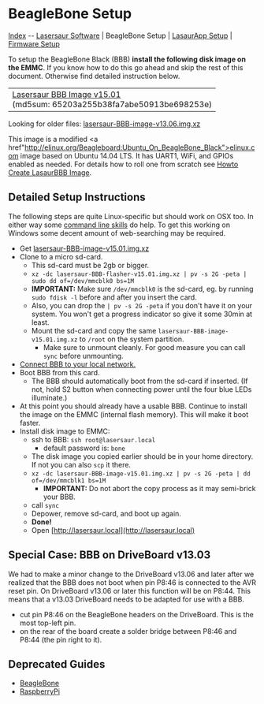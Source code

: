 BeagleBone Setup
=================

[Index](index.md) -- [Lasersaur Software](software.md) | BeagleBone Setup | [LasaurApp Setup](lasaurapp_setup.md) | [Firmware Setup](firmware_setup.md)


To setup the BeagleBone Black (BBB) **install the following disk image on the EMMC**. If you know how to do this go ahead and skip the rest of this document. Otherwise find detailed instruction below.

<table>
<tr><td>
<a href="http://file.lasersaur.com/driveboard/lasersaur-BBB-image-v15.01.img.xz">Lasersaur BBB Image v15.01</a>
<br> (md5sum: 65203a255b38fa7abe50913be698253e)
</td>
</tr>
</table>

Looking for older files:
[lasersaur-BBB-image-v13.06.img.xz](http://file.lasersaur.com/driveboard/lasersaur-BBB-image-v13.06.img.xz)

This image is a modified <a href"http://elinux.org/Beagleboard:Ubuntu_On_BeagleBone_Black">elinux.com image</a> based on Ubuntu 14.04 LTS. It has UART1, WiFi, and GPIOs enabled as needed. For details how to roll one from scratch see [Howto Create LasaurBBB Image](bbb_ubuntu.md).


Detailed Setup Instructions
---------------------------

The following steps are quite Linux-specific but should work on OSX too. In either way some [command line skills](http://www.linuxcommand.org/) do help. To get this working on Windows some decent amount of web-searching may be required.

- Get [lasersaur-BBB-image-v15.01.img.xz](http://file.lasersaur.com/driveboard/lasersaur-BBB-image-v15.01.img.xz)
- Clone to a micro sd-card.
  - This sd-card must be 2gb or bigger.
  - `xz -dc lasersaur-BBB-flasher-v15.01.img.xz | pv -s 2G -peta | sudo dd of=/dev/mmcblk0 bs=1M`
  - **IMPORTANT:** Make sure `/dev/mmcblk0` is the sd-card, eg. by running `sudo fdisk -l` before and after you insert the card.
  - Also, you can drop the `| pv -s 2G -peta` if you don't have it on your system. You won't get a progress indicator so give it some 30min at least.
  - Mount the sd-card and copy the same `lasersaur-BBB-image-v15.01.img.xz` to `/root` on the system partition.
    - Make sure to unmount cleanly. For good measure you can call `sync` before unmounting.
- [Connect BBB to your local network.](networking.md)
- Boot BBB from this card.
  - The BBB should automatically boot from the sd-card if inserted. (If not, hold S2 button when connecting power until the four blue LEDs illuminate.)
- At this point you should already have a usable BBB. Continue to install the image on the EMMC (internal flash memory). This will make it boot faster.
- Install disk image to EMMC:
  - ssh to BBB: `ssh root@lasersaur.local`
    - default password is: `bone`
  - The disk image you copied earlier should be in your home directory. If not you can also `scp` it there.
  - `xz -dc lasersaur-BBB-image-v15.01.img.xz | pv -s 2G -peta | dd of=/dev/mmcblk1 bs=1M`
    - **IMPORTANT:** Do not abort the copy process as it may semi-brick your BBB.
  - call `sync`
  - Depower, remove sd-card, and boot up again.
  - **Done!**
  - Open [http://lasersaur.local](http://lasersaur.local)



Special Case: BBB on DriveBoard v13.03
-------------------------------------

We had to make a minor change to the DriveBoard v13.06 and later after we realized that the BBB does not boot when pin P8:46 is connected to the AVR reset pin. On DriveBoard v13.06 or later this function will be on P8:44. This means that a v13.03 DriveBoard needs to be adapted for use with a BBB.

- cut pin P8:46 on the BeagleBone headers on the DriveBoard. This is the most top-left pin.
- on the rear of the board create a solder bridge between P8:46 and P8:44 (the pin right to it).


Deprecated Guides
-----------------

- [BeagleBone](beaglebone_setup.md)
- [RaspberryPi](raspberrypi_setup.md)
